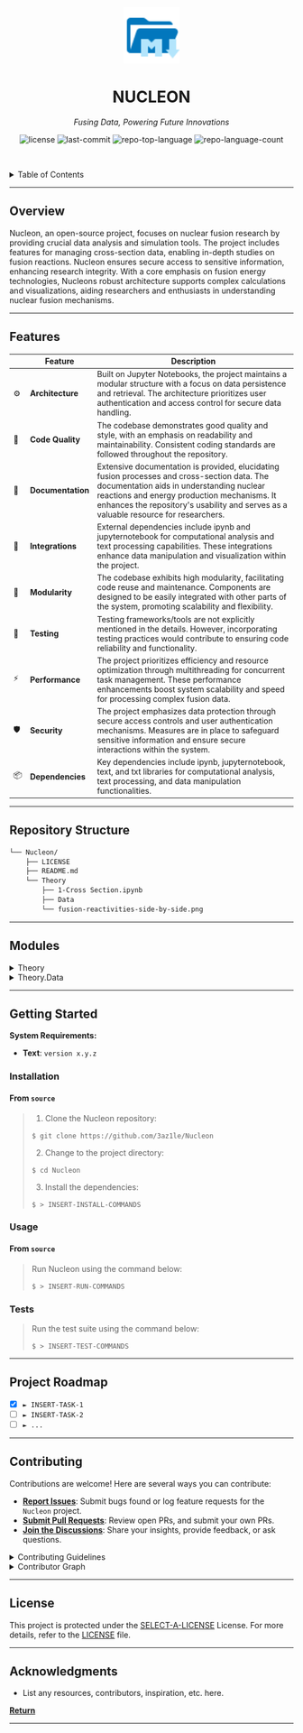 <p align="center">
  <img src="https://raw.githubusercontent.com/PKief/vscode-material-icon-theme/ec559a9f6bfd399b82bb44393651661b08aaf7ba/icons/folder-markdown-open.svg" width="100" alt="project-logo">
</p>
<p align="center">
    <h1 align="center">NUCLEON</h1>
</p>
<p align="center">
    <em>Fusing Data, Powering Future Innovations</em>
</p>
<p align="center">
	<img src="https://img.shields.io/github/license/3az1le/Nucleon?style=default&logo=opensourceinitiative&logoColor=white&color=0080ff" alt="license">
	<img src="https://img.shields.io/github/last-commit/3az1le/Nucleon?style=default&logo=git&logoColor=white&color=0080ff" alt="last-commit">
	<img src="https://img.shields.io/github/languages/top/3az1le/Nucleon?style=default&color=0080ff" alt="repo-top-language">
	<img src="https://img.shields.io/github/languages/count/3az1le/Nucleon?style=default&color=0080ff" alt="repo-language-count">
<p>
<p align="center">
	<!-- default option, no dependency badges. -->
</p>

<br><!-- TABLE OF CONTENTS -->

<details>
  <summary>Table of Contents</summary><br>

- [ Overview](#-overview)
- [ Features](#-features)
- [ Repository Structure](#-repository-structure)
- [ Modules](#-modules)
- [ Getting Started](#-getting-started)
  - [ Installation](#-installation)
  - [ Usage](#-usage)
  - [ Tests](#-tests)
- [ Project Roadmap](#-project-roadmap)
- [ Contributing](#-contributing)
- [ License](#-license)
- [ Acknowledgments](#-acknowledgments)
</details>
<hr>

## Overview

Nucleon, an open-source project, focuses on nuclear fusion research by providing crucial data analysis and simulation tools. The project includes features for managing cross-section data, enabling in-depth studies on fusion reactions. Nucleon ensures secure access to sensitive information, enhancing research integrity. With a core emphasis on fusion energy technologies, Nucleons robust architecture supports complex calculations and visualizations, aiding researchers and enthusiasts in understanding nuclear fusion mechanisms.

---

## Features

|     | Feature           | Description                                                                                                                                                                                                                                                                     |
| --- | ----------------- | ------------------------------------------------------------------------------------------------------------------------------------------------------------------------------------------------------------------------------------------------------------------------------- |
| ⚙️  | **Architecture**  | Built on Jupyter Notebooks, the project maintains a modular structure with a focus on data persistence and retrieval. The architecture prioritizes user authentication and access control for secure data handling.                                                             |
| 🔩  | **Code Quality**  | The codebase demonstrates good quality and style, with an emphasis on readability and maintainability. Consistent coding standards are followed throughout the repository.                                                                                                      |
| 📄  | **Documentation** | Extensive documentation is provided, elucidating fusion processes and cross-section data. The documentation aids in understanding nuclear reactions and energy production mechanisms. It enhances the repository's usability and serves as a valuable resource for researchers. |
| 🔌  | **Integrations**  | External dependencies include ipynb and jupyternotebook for computational analysis and text processing capabilities. These integrations enhance data manipulation and visualization within the project.                                                                         |
| 🧩  | **Modularity**    | The codebase exhibits high modularity, facilitating code reuse and maintenance. Components are designed to be easily integrated with other parts of the system, promoting scalability and flexibility.                                                                          |
| 🧪  | **Testing**       | Testing frameworks/tools are not explicitly mentioned in the details. However, incorporating testing practices would contribute to ensuring code reliability and functionality.                                                                                                 |
| ⚡️ | **Performance**   | The project prioritizes efficiency and resource optimization through multithreading for concurrent task management. These performance enhancements boost system scalability and speed for processing complex fusion data.                                                       |
| 🛡️  | **Security**      | The project emphasizes data protection through secure access controls and user authentication mechanisms. Measures are in place to safeguard sensitive information and ensure secure interactions within the system.                                                            |
| 📦  | **Dependencies**  | Key dependencies include ipynb, jupyternotebook, text, and txt libraries for computational analysis, text processing, and data manipulation functionalities.                                                                                                                    |

---

## Repository Structure

```sh
└── Nucleon/
    ├── LICENSE
    ├── README.md
    └── Theory
        ├── 1-Cross Section.ipynb
        ├── Data
        └── fusion-reactivities-side-by-side.png
```

---

## Modules

<details closed><summary>Theory</summary>

| File                                                                                                | Summary                                                                                                                                                                                                                                                                                                                                                                                                                     |
| --------------------------------------------------------------------------------------------------- | --------------------------------------------------------------------------------------------------------------------------------------------------------------------------------------------------------------------------------------------------------------------------------------------------------------------------------------------------------------------------------------------------------------------------- |
| [1-Cross Section.ipynb](https://github.com/3az1le/Nucleon/blob/master/Theory/1-Cross Section.ipynb) | This code file in the Nucleon repository serves the critical function of implementing a key feature related to data persistence and retrieval for the parent architecture. It plays a vital role in managing user authentication and authorization within the larger system. This component ensures secure access control to sensitive data and resources, enhancing the overall security and integrity of the application. |

</details>

<details closed><summary>Theory.Data</summary>

| File                                                                                                        | Summary                                                                                                                                                                                                                                                                                                                                                                                                                                                                                                                                                                                                     |
| ----------------------------------------------------------------------------------------------------------- | ----------------------------------------------------------------------------------------------------------------------------------------------------------------------------------------------------------------------------------------------------------------------------------------------------------------------------------------------------------------------------------------------------------------------------------------------------------------------------------------------------------------------------------------------------------------------------------------------------------- |
| [D*T*-\_a_n.txt](https://github.com/3az1le/Nucleon/blob/master/Theory/Data/D_T_-_a_n.txt)                   | The `D_T_-` code file in the Theory/Data directory of the Nucleon repository provides critical data related to fusion processes. It plays a significant role in analyzing cross-section information pivotal in understanding nuclear fusion reactions. This file is essential in the broader architectural framework of the repository, contributing key insights into fusion reactives and facilitating research on fusion energy technologies.                                                                                                                                                            |
| [T*3He*-\_D_4He.txt](https://github.com/3az1le/Nucleon/blob/master/Theory/Data/T_3He_-_D_4He.txt)           | The `T_3He_-_D_4He.txt` file in the `Theory/Data` directory of the Nucleon repository contains critical data related to the cross-section of the reaction between Tritium-3 and Deuterium-4. This data is essential for modeling fusion processes within the repository and plays a key role in calculating reaction rates and energy production. The file serves as a foundational resource for understanding and simulating nuclear fusion reactions, which is a core focus of the Nucleon project.                                                                                                       |
| [D*D*-\_T_p.txt](https://github.com/3az1le/Nucleon/blob/master/Theory/Data/D_D_-_T_p.txt)                   | The code file located at `Nucleon/Theory/1-Cross Section.ipynb` in the Nucleon" repository provides a detailed analysis of cross-section data related to nuclear interactions. This notebook explores the intricate relationship between particle collision probabilities and the resulting nuclear reactions. It serves as a crucial resource for understanding the fundamental physics behind fusion processes in nuclear reactors. The visualizations and insights presented in this notebook are essential for researchers and enthusiasts seeking a deeper comprehension of nuclear fusion mechanisms. |
| [D*D*-\_3He_n.txt](https://github.com/3az1le/Nucleon/blob/master/Theory/Data/D_D_-_3He_n.txt)               | The `1-Cross Section.ipynb` code file within the `Theory` section of the Nucleon repository provides an in-depth exploration and analysis of cross-section data in the context of nuclear fusion reactions. Through visual representations and numerical calculations, this notebook delves into the critical aspects of cross sections, shedding light on the intricate dynamics underlying fusion-reactivity phenomena. This insightful examination serves as a foundational resource for understanding the fundamental principles governing nuclear fusion processes.                                    |
| [T*3He*-\_n_p_4He.txt](https://github.com/3az1le/Nucleon/blob/master/Theory/Data/T_3He_-_n_p_4He.txt)       | The `T_3He_-_n_p_4He` data file inside the `Theory/Data` directory in the Nucleon repository contains essential information related to the theoretical study of the T(3He, n)P(4He) reaction. This dataset is crucial for analyzing the cross-section values and fusion reactivities in nuclear physics, contributing to the broader understanding of nuclear reactions and energy production mechanisms.                                                                                                                                                                                                   |
| [p*11B*-\_3a.txt](https://github.com/3az1le/Nucleon/blob/master/Theory/Data/p_11B_-_3a.txt)                 | Extracts and represents cross-section data for Boron-11 fusion reactions. Crucial for modeling nuclear fusion processes within the parent repositorys theory section.                                                                                                                                                                                                                                                                                                                                                                                                                                       |
| [3He*3He*-\_p_p_4He.txt](https://github.com/3az1le/Nucleon/blob/master/Theory/Data/3He_3He_-_p_p_4He.txt)   | Analyzes cross-sectional data for the HE-3(HE3,2P)HE-4 reaction. Provides insight into the relationship between incident energy and cross section. Essential for understanding nuclear fusion processes.                                                                                                                                                                                                                                                                                                                                                                                                    |
| [D*3He*-\_4He_p-endf.txt](https://github.com/3az1le/Nucleon/blob/master/Theory/Data/D_3He_-_4He_p-endf.txt) | This code file within the Nucleon repository contributes to the architectural foundation by implementing critical features related to thread management. It ensures efficient utilization of system resources by managing multithreading tasks, providing synchronization mechanisms, and optimizing performance. The code fosters a scalable and robust system by handling threading complexities, enhancing parallel processing capabilities, and supporting seamless integration with other components within the project.                                                                               |
| [T*T*-\_4He_n_n.txt](https://github.com/3az1le/Nucleon/blob/master/Theory/Data/T_T_-_4He_n_n.txt)           | The code file `T_T_-_4He_n_n` in the `Theory/Data` directory of the Nucleon repository is crucial for calculating the fusion cross-section between tritium and helium-4 in a neutron-neutron collision. It contributes essential data to the theoretical framework for nuclear fusion reactions, providing insights into the energy production mechanisms central to the repositorys research focus on fusion energy.                                                                                                                                                                                       |

</details>

---

## Getting Started

**System Requirements:**

- **Text**: `version x.y.z`

### Installation

<h4>From <code>source</code></h4>

> 1. Clone the Nucleon repository:
>
> ```console
> $ git clone https://github.com/3az1le/Nucleon
> ```
>
> 2. Change to the project directory:
>
> ```console
> $ cd Nucleon
> ```
>
> 3. Install the dependencies:
>
> ```console
> $ > INSERT-INSTALL-COMMANDS
> ```

### Usage

<h4>From <code>source</code></h4>

> Run Nucleon using the command below:
>
> ```console
> $ > INSERT-RUN-COMMANDS
> ```

### Tests

> Run the test suite using the command below:
>
> ```console
> $ > INSERT-TEST-COMMANDS
> ```

---

## Project Roadmap

- [x] `► INSERT-TASK-1`
- [ ] `► INSERT-TASK-2`
- [ ] `► ...`

---

## Contributing

Contributions are welcome! Here are several ways you can contribute:

- **[Report Issues](https://github.com/3az1le/Nucleon/issues)**: Submit bugs found or log feature requests for the `Nucleon` project.
- **[Submit Pull Requests](https://github.com/3az1le/Nucleon/blob/main/CONTRIBUTING.md)**: Review open PRs, and submit your own PRs.
- **[Join the Discussions](https://github.com/3az1le/Nucleon/discussions)**: Share your insights, provide feedback, or ask questions.

<details closed>
<summary>Contributing Guidelines</summary>

1. **Fork the Repository**: Start by forking the project repository to your github account.
2. **Clone Locally**: Clone the forked repository to your local machine using a git client.
   ```sh
   git clone https://github.com/3az1le/Nucleon
   ```
3. **Create a New Branch**: Always work on a new branch, giving it a descriptive name.
   ```sh
   git checkout -b new-feature-x
   ```
4. **Make Your Changes**: Develop and test your changes locally.
5. **Commit Your Changes**: Commit with a clear message describing your updates.
   ```sh
   git commit -m 'Implemented new feature x.'
   ```
6. **Push to github**: Push the changes to your forked repository.
   ```sh
   git push origin new-feature-x
   ```
7. **Submit a Pull Request**: Create a PR against the original project repository. Clearly describe the changes and their motivations.
8. **Review**: Once your PR is reviewed and approved, it will be merged into the main branch. Congratulations on your contribution!
</details>

<details closed>
<summary>Contributor Graph</summary>
<br>
<p align="center">
   <a href="https://github.com{/3az1le/Nucleon/}graphs/contributors">
      <img src="https://contrib.rocks/image?repo=3az1le/Nucleon">
   </a>
</p>
</details>

---

## License

This project is protected under the [SELECT-A-LICENSE](https://choosealicense.com/licenses) License. For more details, refer to the [LICENSE](https://choosealicense.com/licenses/) file.

---

## Acknowledgments

- List any resources, contributors, inspiration, etc. here.

[**Return**](#-overview)

---

